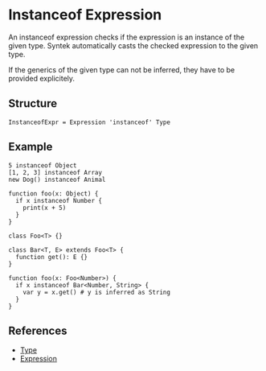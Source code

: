 # Instanceof Expression

An instanceof expression checks if the expression is an instance of the given type. Syntek automatically casts the checked expression to the given type.

If the generics of the given type can not be inferred, they have to be provided explicitely.

## Structure

```grammar
InstanceofExpr = Expression 'instanceof' Type
```

## Example

```syntek
5 instanceof Object
[1, 2, 3] instanceof Array
new Dog() instanceof Animal

function foo(x: Object) {
  if x instanceof Number {
    print(x + 5)
  }
}
```

```syntek
class Foo<T> {}

class Bar<T, E> extends Foo<T> {
  function get(): E {}
}

function foo(x: Foo<Number>) {
  if x instanceof Bar<Number, String> {
    var y = x.get() # y is inferred as String
  }
}
```

## References

- [Type](/spec/grammar/syntactic/#type)
- [Expression](/spec/grammar/syntactic/expressions/)
